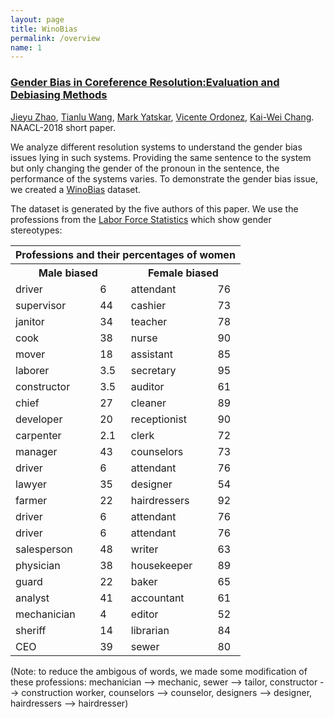 ```yaml
---
layout: page
title: WinoBias
permalink: /overview
name: 1
---
```


### [Gender Bias in Coreference Resolution:Evaluation and Debiasing Methods](https://arxiv.org/abs/1804.06876) ###

[Jieyu Zhao](http://jyzhao.net/), [Tianlu Wang](http://www.cs.virginia.edu/~tw8cb/), 
[Mark Yatskar](https://homes.cs.washington.edu/~my89/), [Vicente Ordonez](http://www.cs.virginia.edu/~vicente/), 
[Kai-Wei Chang](http://www.cs.virginia.edu/~kc2wc/). NAACL-2018 short paper.

We analyze different resolution systems to understand the gender bias issues lying in such systems. Providing the same sentence to the system but only changing the gender of the pronoun in the sentence, the performance of the systems varies. To demonstrate the gender bias issue, we created a [WinoBias](/data/) dataset. 

The dataset is generated by the five authors of this paper. We use the professions from the [Labor Force Statistics](https://www.bls.gov/cps/cpsaat11.htm) which show gender stereotypes:
<table>
    <tr>
        <th colspan="4">Professions and their percentages of women</th>
    </tr>
    <tr>
        <th colspan="2">Male biased</th>
        <th colspan="2">Female biased</th>
    </tr>
    <tr>
        <td>driver</td>
        <td>6</td>
        <td>attendant</td>
        <td>76</td>
    </tr>
       <tr>
        <td>supervisor</td>
        <td>44</td>
        <td>cashier</td>
        <td>73</td>
    </tr>
       <tr>
        <td>janitor</td>
        <td>34</td>
        <td>teacher</td>
        <td>78</td>
    </tr>
       <tr>
        <td>cook</td>
        <td>38</td>
        <td>nurse</td>
        <td>90</td>
    </tr>
       <tr>
        <td>mover</td>
        <td>18</td>
        <td>assistant</td>
        <td>85</td>
    </tr>
       <tr>
        <td>laborer</td>
        <td>3.5</td>
        <td>secretary</td>
        <td>95</td>
    </tr>
       <tr>
        <td>constructor</td>
        <td>3.5</td>
        <td>auditor</td>
        <td>61</td>
    </tr>
       <tr>
        <td>chief</td>
        <td>27</td>
        <td>cleaner</td>
        <td>89</td>
    </tr>
       <tr>
        <td>developer</td>
        <td>20</td>
        <td>receptionist</td>
        <td>90</td>
    </tr>
       <tr>
        <td>carpenter</td>
        <td>2.1</td>
        <td>clerk</td>
        <td>72</td>
    </tr>
       <tr>
        <td>manager</td>
        <td>43</td>
        <td>counselors</td>
        <td>73</td>
    </tr>
       <tr>
        <td>driver</td>
        <td>6</td>
        <td>attendant</td>
        <td>76</td>
    </tr>
       <tr>
        <td>lawyer</td>
        <td>35</td>
        <td>designer</td>
        <td>54</td>
    </tr>
       <tr>
        <td>farmer</td>
        <td>22</td>
        <td>hairdressers</td>
        <td>92</td>
    </tr>
       <tr>
        <td>driver</td>
        <td>6</td>
        <td>attendant</td>
        <td>76</td>
    </tr>
       <tr>
        <td>driver</td>
        <td>6</td>
        <td>attendant</td>
        <td>76</td>
    </tr>
       <tr>
        <td>salesperson</td>
        <td>48</td>
        <td>writer</td>
        <td>63</td>
    </tr>
       <tr>
        <td>physician</td>
        <td>38</td>
        <td>housekeeper</td>
        <td>89</td>
    </tr>
       <tr>
        <td>guard</td>
        <td>22</td>
        <td>baker</td>
        <td>65</td>
    </tr>
       <tr>
        <td>analyst</td>
        <td>41</td>
        <td>accountant</td>
        <td>61</td>
    </tr>
    </tr>
       <tr>
        <td>mechanician</td>
        <td>4</td>
        <td>editor</td>
        <td>52</td>
    </tr>
    </tr>
       <tr>
        <td>sheriff</td>
        <td>14</td>
        <td>librarian</td>
        <td>84</td>
    </tr>
    </tr>
       <tr>
        <td>CEO</td>
        <td>39</td>
        <td>sewer</td>
        <td>80</td>
    </tr>
</table>
(Note: to reduce the ambigous of words, we made some modification of these professions: mechanician --> mechanic, sewer --> tailor, constructor --> construction worker, counselors --> counselor, designers --> designer, hairdressers --> hairdresser)








